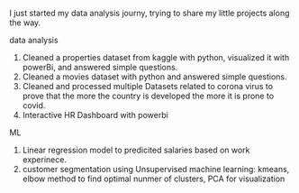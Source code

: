 I just started my data analysis journy, trying to share my little projects along the way.

data analysis

1. Cleaned a properties dataset from kaggle with python, visualized it with powerBi, and answered simple questions.
2. Cleaned a movies dataset with python and answered simple questions.
3. Cleaned and processed multiple Datasets related to corona virus to prove that the more the country is developed the more it is prone to covid.
4. Interactive HR Dashboard with powerbi
   
ML

1. Linear regression model to predicited salaries based on work experinece.
2. customer segmentation using Unsupervised machine learning: kmeans, elbow method to find optimal nunmer of clusters, PCA for visualization
